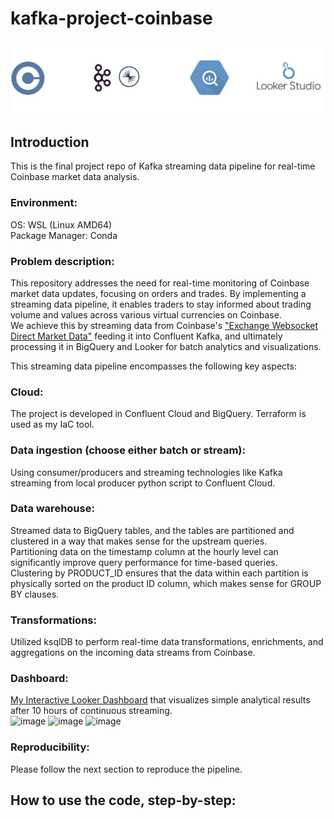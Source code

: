 # kafka-project-coinbase

![project-techstack-logo](assets/images/dezoom-project-techstack.drawio.svg)

## Introduction  
This is the final project repo of Kafka streaming data pipeline for real-time Coinbase market data analysis.   
### **Environment:**  
OS: WSL (Linux AMD64)  
Package Manager: Conda  

### **Problem description:**  
This repository addresses the need for real-time monitoring of Coinbase market data updates, focusing on orders and trades. By implementing a streaming data pipeline, it enables traders to stay informed about trading volume and values across various virtual currencies on Coinbase.    
We achieve this by streaming data from Coinbase's ["Exchange Websocket Direct Market Data"](https://docs.cloud.coinbase.com/exchange/docs/websocket-overview) feeding it into Confluent Kafka, and ultimately processing it in BigQuery and Looker for batch analytics and visualizations.  


This streaming data pipeline encompasses the following key aspects:  

### **Cloud:**  
The project is developed in Confluent Cloud and BigQuery. Terraform is used as my IaC tool.  
 
### **Data ingestion (choose either batch or stream):**  
Using consumer/producers and streaming technologies like Kafka streaming from local producer python script to Confluent Cloud.  
 
### **Data warehouse:**   
Streamed data to BigQuery tables, and the tables are partitioned and clustered in a way that makes sense for the upstream queries.   
Partitioning data on the timestamp column at the hourly level can significantly improve query performance for time-based queries.   
Clustering by PRODUCT_ID ensures that the data within each partition is physically sorted on the product ID column, which makes sense for GROUP BY clauses.   
  
### **Transformations:**   
Utilized ksqlDB to perform real-time data transformations, enrichments, and aggregations on the incoming data streams from Coinbase.   
 
### **Dashboard:**   
[My Interactive Looker Dashboard](https://lookerstudio.google.com/reporting/3711d375-9496-4ce0-be5b-46e5345048c6) that visualizes simple analytical results after 10 hours of continuous streaming.   
<img width="635" height="354" alt="image" src="https://github.com/josephj1o4e1/kafka-project-coinbase/assets/13396370/f4bc361d-9837-4c86-b810-7285fb1c44fe">
<img width="354" height="354" alt="image" src="https://github.com/josephj1o4e1/kafka-project-coinbase/assets/13396370/454c4a59-851a-4560-bcaa-8420dbefaa88">
<img width="782" alt="image" src="https://github.com/josephj1o4e1/kafka-project-coinbase/assets/13396370/64021220-3a6a-414e-84bf-a21ccc2bb522">


 
### **Reproducibility:**  
Please follow the next section to reproduce the pipeline.    
 

## How to use the code, step-by-step:   

